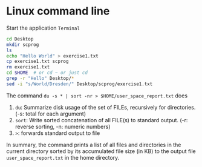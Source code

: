 # Linux command line

Start the application `Terminal`
```bash
cd Desktop
mkdir scprog
ls
echo "Hello World" > exercise1.txt
cp exercise1.txt scprog
rm exercise1.txt
cd $HOME  # or cd ~ or just cd
grep -r "Hello" Desktop/*
sed -i "s/World/Dresden/" Desktop/scprog/exercise1.txt
```

The command `du -s * | sort -nr > $HOME/user_space_report.txt` does
1. `du`: Summarize disk usage of the set of FILEs, recursively for directories. (-s: total for each argument)
2. `sort`: Write sorted concatenation of all FILE(s) to standard output. (-r: reverse sorting, -n: numeric numbers)
3. `>`: forwards standard output to file

In summary, the command prints a list of all files and directories in the current directory sorted by its accumulated file size (in KB)
to the output file `user_space_report.txt` in the home directory.
